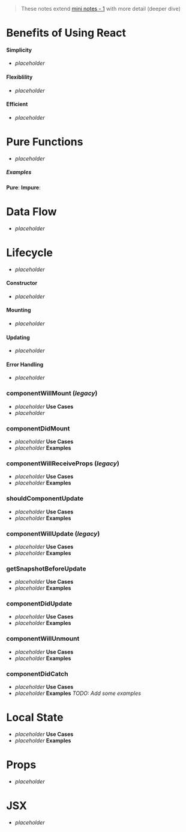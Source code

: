 > These notes extend [mini notes - 1](react-notes-mini-1.md) with more detail (deeper dive)

# Benefits of Using React
#### Simplicity
- *placeholder*
#### Flexiblility
- *placeholder*
#### Efficient
- *placeholder*

# Pure Functions
- *placeholder*

##### Examples
**Pure**:
**Impure**:

# Data Flow
- *placeholder*

# Lifecycle
- *placeholder*
#### Constructor
- *placeholder*
#### Mounting
- *placeholder*
#### Updating
- *placeholder*
#### Error Handling
- *placeholder*

### componentWillMount (_legacy_)
- *placeholder*
**Use Cases**
- *placeholder*

### componentDidMount
- *placeholder*
**Use Cases**
- *placeholder*
**Examples**

### componentWillReceiveProps (_legacy_)
- *placeholder*
**Use Cases**
- *placeholder*
**Examples**

### shouldComponentUpdate
- *placeholder*
**Use Cases**
- *placeholder*
**Examples**

### componentWillUpdate (_legacy_)
- *placeholder*
**Use Cases**
- *placeholder*
**Examples**

### getSnapshotBeforeUpdate
- *placeholder*
**Use Cases**
- *placeholder*
**Examples**

### componentDidUpdate
- *placeholder*
**Use Cases**
- *placeholder*
**Examples**

### componentWillUnmount
- *placeholder*
**Use Cases**
- *placeholder*
**Examples**

### componentDidCatch
- *placeholder*
**Use Cases**
- *placeholder*
**Examples**
 *TODO: Add some examples*

# Local State
- *placeholder*
**Use Cases**
- *placeholder*
**Examples**

# Props
 - *placeholder*

# JSX
- *placeholder*

